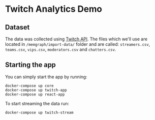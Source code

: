 # Twitch Analytics Demo

## Dataset

The data was collected using [Twitch API](https://dev.twitch.tv/docs/api/). The files which we'll use are located in `/memgraph/import-data/` folder and are called: `streamers.csv`, `teams.csv`, `vips.csv`, `moderators.csv` and `chatters.csv`.

## Starting the app

You can simply start the app by running:

```
docker-compose up core
docker-compose up twitch-app
docker-compose up react-app
```

To start streaming the data run:

```
docker-compose up twitch-stream
```

